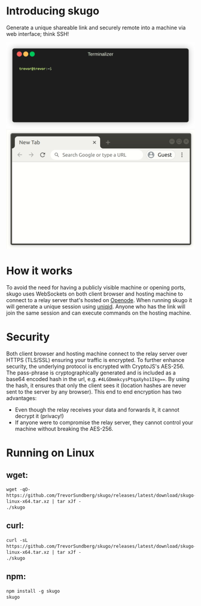 # Introducing skugo
Generate a unique shareable link and securely remote into a machine via web interface; think SSH!

![Run skugo in a terminal](./readme/terminal.gif)
![Open the generated link in a browser](./readme/browser.gif)

# How it works

To avoid the need for having a publicly visible machine or opening ports,
skugo uses WebSockets on both client browser and hosting machine to connect 
to a relay server that's hosted on [Openode](https://www.openode.io/).
When running skugo it will generate a unique session using [uniqid](https://www.npmjs.com/package/uniqid).
Anyone who has the link will join the same session and can execute commands on the hosting machine.

# Security

Both client browser and hosting machine connect to the relay server over HTTPS (TLS/SSL) ensuring your traffic is encrypted.
To further enhance security, the underlying protocol is encrypted with CryptoJS's AES-256.
The pass-phrase is cryptographically generated and is included as a base64 encoded hash in the url, e.g. `#4LGDmmkcysPtqaXyho1Ikg==`.
By using the hash, it ensures that only the client sees it (location hashes are never sent to the server by any browser).
This end to end encryption has two advantages:
- Even though the relay receives your data and forwards it, it cannot decrypt it (privacy!)
- If anyone were to compromise the relay server, they cannot control your machine without breaking the AES-256.

# Running on Linux

## wget:
```
wget -qO- https://github.com/TrevorSundberg/skugo/releases/latest/download/skugo-linux-x64.tar.xz | tar xJf -
./skugo
```

## curl:
```
curl -sL https://github.com/TrevorSundberg/skugo/releases/latest/download/skugo-linux-x64.tar.xz | tar xJf -
./skugo
```

## npm:
```
npm install -g skugo
skugo
```
